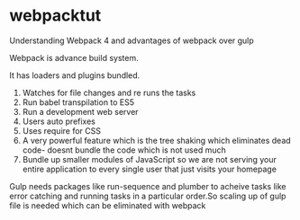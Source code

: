# webpacktut

Understanding Webpack 4 and advantages of webpack over gulp

Webpack is advance build system.

It has loaders and plugins bundled.

1. Watches for file changes and re runs the tasks
2. Run babel transpilation to ES5
3. Run a development web server
4. Users auto prefixes
5. Uses require for CSS 
6. A very powerful feature which is the tree shaking which eliminates dead code- doesnt bundle the code which is not used much
7. Bundle up smaller modules of JavaScript so we are not serving your entire application to every single user that just visits your homepage

Gulp needs packages like run-sequence and plumber to acheive tasks like error catching and running tasks in a particular order.So scaling up of gulp file is needed which can be eliminated with webpack


